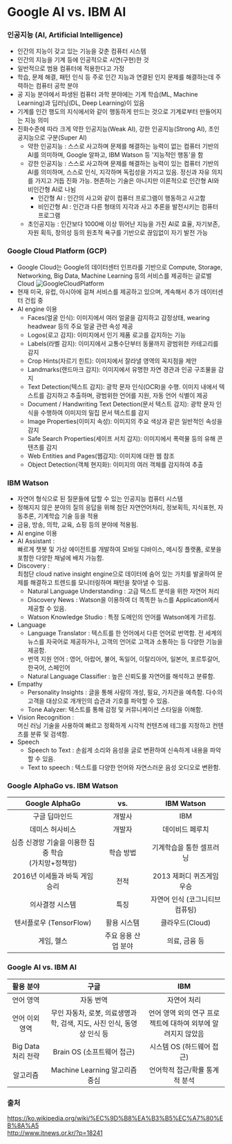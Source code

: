 # Google AI vs. IBM AI

### 인공지능 (AI, Artificial Intelligence)
- 인간의 지능이 갖고 있는 기능을 갖춘 컴퓨터 시스템
- 인간의 지능을 기계 등에 인공적으로 시연(구현)한 것
- 일반적으로 범용 컴퓨터에 적용한다고 가정
- 학습, 문제 해결, 패턴 인식 등 주로 인간 지능과 연결된 인지 문제를 해결하는데 주력하는 컴퓨터 공학 분야
- 공 지능 분야에서 파생된 컴퓨터 과학 분야에는 기계 학습(ML, Machine Learning)과 딥러닝(DL, Deep Learning)이 있음
- 기계를 인간 행도의 지식에서와 같이 행동하게 만드는 것으로 기계로부터 만들어지는 지능 의미
- 진화수준에 따라 크게 약한 인공지능(Weak AI), 강한 인공지능(Strong AI), 초인공지능으로 구분(Super AI)
  - 약한 인공지능 : 스스로 사고하며 문제를 해결하는 능력이 없는 컴퓨터 기반의 AI를 의미하며, Google 알파고, IBM Watson 등 '지능적인 행동'을 함
  - 강한 인공지능 : 스스로 사고하며 문제를 해결하는 능력이 있는 컴퓨터 기반의 AI를 의미하며, 스스로 인식, 지각하며 독립성을 가지고 있음. 정신과 자유 의지를 가지고 거듭 진화 가능. 현존하는 기술은 아니지만 이론적으로 인간형 AI와 비인간형 AI로 나뉨
    - 인간형 AI : 인간의 사고와 같이 컴퓨터 프로그램이 행동하고 사고함
    - 비인간형 AI : 인간과 다른 형태의 지각과 사고 추론을 발전시키는 컴퓨터 프로그램
  - 초인공지능 : 인간보다 1000배 이상 뛰어난 지능을 가진 AI로 효율, 자기보존, 자원 획득, 창의성 등의 원초적 욕구를 기반으로 끊임없이 자기 발전 가능

### Google Cloud Platform (GCP)
- Google Cloud는 Google의 데이터센터 인프라를 기반으로 Compute, Storage, Networking, Big Data, Machine Learning 등의 서비스를 제공하는 글로벌 Cloud
![GoogleCloudPlatform](https://t1.daumcdn.net/cfile/tistory/997F5D3359CC9BE217)
- 현재 미국, 유럽, 아시아에 걸쳐 서비스를 제공하고 있으며, 계속해서 추가 데이터센터 건립 중
- AI engine 이용
  - Faces(얼굴 인식): 이미지에서 여러 얼굴을 감지하고 감정상태, wearing headwear 등의 주요 얼굴 관련 속성 제공
  - Logos(로고 감지): 이미지에서 인기 제품 로고를 감지하는 기능
  - Labels(라벨 감지): 이미지에서 교통수단부터 동물까지 광범위한 카테고리를 감지
  - Crop Hints(자르기 힌트): 이미지에서 잘라낼 영역의 꼭지점을 제안
  - Landmarks(랜드마크 감지): 이미지에서 유명한 자연 경관과 인공 구조물을 감지
  - Text Detection(텍스트 감지): 광학 문자 인식(OCR)을 수행. 이미지 내에서 텍스트를 감지하고 추출하며, 광범위한 언어를 지원, 자동 언어 식별이 제공
  - Document / Handwriting Text Detection(문서 텍스트 감지): 광학 문자 인식을 수행하여 이미지의 밀집 문서 텍스트를 감지
  - Image Properties(이미지 속성): 이미지의 주요 색상과 같은 일반적인 속성을 감지
  - Safe Search Properties(세이프 서치 감지): 이미지에서 폭력물 등의 유해 콘텐츠를 감지
  - Web Entities and Pages(웹감지): 이미지에 대한 웹 참조
  - Object Detection(객체 현지화): 이미지의 여러 객체를 감지하여 추출

### IBM Watson
- 자연어 형식으로 된 질문들에 답할 수 있는 인공지능 컴퓨터 시스템
- 정해지지 않은 분야의 질의 응답을 위해 첨단 자연언어처리, 정보획득, 지식표현, 자동추론, 기계학습 기술 등을 적용
- 금융, 방송, 의학, 교육, 쇼핑 등의 분야에 적용됨.
- AI engine 이용
- AI Assistant : <br> 빠르게 챗봇 및 가상 에이전트를 개발하여 모바일 디바이스, 메시징 플랫폼, 로봇을 포함한 다양한 채널에 배치 가능함.
- Discovery : <br> 최첨단 cloud native insight engine으로 데이터에 숨어 있는 가치를 발굴하여 문제를 해결하고 트렌드를 모니터링하며 패턴을 찾아낼 수 있음.
  - Natural Language Understanding : 고급 텍스트 분석을 위한 자연어 처리
  - Discovery News : Watson을 이용하여 더 똑똑한 뉴스를 Application에서 제공할 수 있음.
  - Watson Knowledge Studio : 특정 도메인의 언어를 Watson에게 가르침.
- Language
  - Language Translator : 텍스트를 한 언어에서 다른 언어로 번역함. 전 세계의 뉴스를 자국어로 제공하거나, 고객의 언어로 고객과 소통하는 등 다양한 기능을 제공함.
  - 번역 지원 언어 : 영어, 아랍어, 불어, 독일어, 이탈리아어, 일본어, 포르투갈어, 한국어, 스페인어
  - Natural Language Classifier : 높은 신뢰도롤 자연어를 해석하고 분류함.
- Empathy
  - Personality Insights : 글을 통해 사람의 개성, 필요, 가치관을 예측함. 다수의 고객을 대상으로 개개인의 습관과 기호를 파악할 수 있음.
  - Tone Aalyzer: 텍스트를 통해 감정 및 커뮤니케이션 스타일을 이해함.
- Vision Recognition : <br> 머신 러닝 기술을 사용하여 빠르고 정확하게 시각적 컨텐츠에 테그를 지정하고 컨텐츠를 분류 및 검색함.
- Speech
  - Speech to Text : 손쉽게 소리와 음성을 글로 변환하여 신속하게 내용을 파악할 수 있음.
  - Text to speech : 텍스트를 다양한 언어와 자연스러운 음성 오디오로 변환함.

### Google AlphaGo vs. IBM Watson
|Google AlphaGo|vs.|IBM Watson|
|:---:|:---:|:---:|
|구글 딥마인드|개발사|IBM|
|데미스 허사비스|개발자|데이비드 페루치|
|심층 신경망 기술을 이용한 집중 학습 <br> (가치망+정책망)|학습 방법|기계학습을 통한 셀프러닝|
|2016년 이세돌과 바둑 게임 승리|전적|2013 제퍼디 퀴즈게임 우승|
|의사결정 시스템|특징|자연어 인식 (코그니티브 컴퓨팅)|
|텐서플로우 (TensorFlow)|활용 시스템|클라우드(Cloud)|
|게임, 헬스|주요 응용 산업 분야|의료, 금융 등|

### Google AI vs. IBM AI

|활용 분야|구글|IBM|
|:---:|:---:|:---:|
|언어 영역|자동 번역|자연어 처리|
|언어 이외 영역|무인 자동차, 로봇, 의료생명과학, 검색, 지도, 사진 인식, 동영상 인식 등|언어 영역 외의 연구 프로젝트에 대하여 외부에 알려지지 않았음|
|Big Data 처리 전략|Brain OS (소프트웨어 접근)|시스템 OS (하드웨어 접근)|
|알고리즘|Machine Learning 알고리즘 중심|언어학적 접근/확률 통계적 분석|

### 출처 <br>
https://ko.wikipedia.org/wiki/%EC%9D%B8%EA%B3%B5%EC%A7%80%EB%8A%A5 <br>
http://www.itnews.or.kr/?p=18241 
